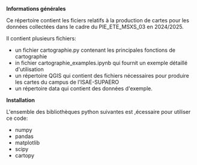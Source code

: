 **Informations générales**

Ce répertoire contient les ficiers relatifs à la production de cartes pour les données collectées dans le cadre du PIE_ETE_MSXS_03 en 2024/2025.

Il contient plusieurs fichiers:
- un fichier cartographie.py contenant les principales fonctions de cartographie
- in fichier cartographie_examples.ipynb qui fournit un exemple détaillé d'utilisation
- un répertoire QGIS qui contient des fichiers nécessaires pour produire les cartes du campus de l'ISAE-SUPAERO
- un répertoire data qui contient des données d'exemple.

**Installation**

L'ensemble des bibliothèques python suivantes est ,écessaire pour utiliser ce code:
- numpy
- pandas
- matplotlib
- scipy
- cartopy
